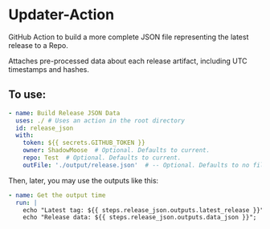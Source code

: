 # Updater-Action

GitHub Action to build a more complete JSON file representing the latest release to a Repo.

Attaches pre-processed data about each release artifact, including UTC timestamps and hashes.

## To use:
```yml
- name: Build Release JSON Data
  uses: ./ # Uses an action in the root directory
  id: release_json
  with:
    token: ${{ secrets.GITHUB_TOKEN }}
    owner: ShadowMoose  # Optional. Defaults to current.
    repo: Test  # Optional. Defaults to current.
    outFile: './output/release.json'  # -- Optional. Defaults to no file output.
```


Then, later, you may use the outputs like this:

```yml
- name: Get the output time
  run: |
    echo "Latest tag: ${{ steps.release_json.outputs.latest_release }}";
    echo "Release data: ${{ steps.release_json.outputs.data_json }}";
```
